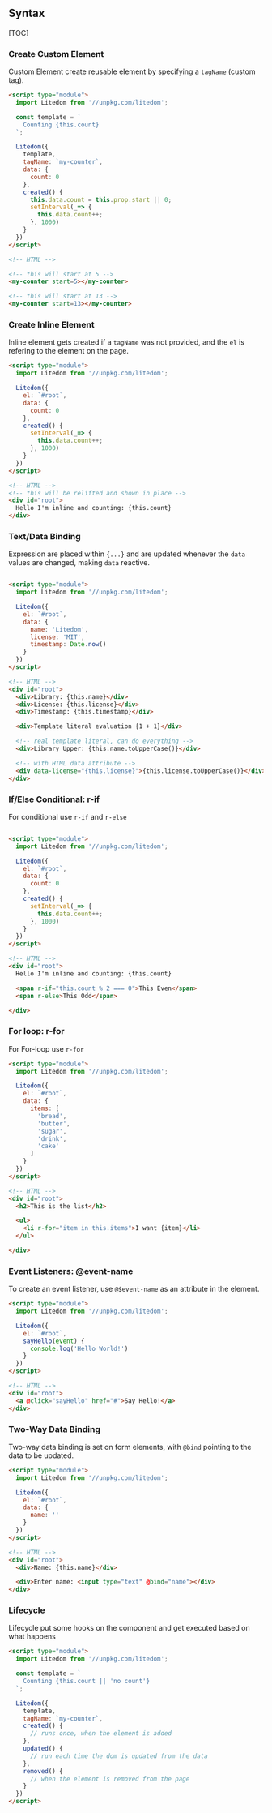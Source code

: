 
## Syntax

[TOC]

### Create Custom Element

Custom Element create reusable element by specifying a `tagName` (custom tag).


```html
<script type="module">
  import Litedom from '//unpkg.com/litedom';

  const template = `
    Counting {this.count}
  `;

  Litedom({
    template,
    tagName: `my-counter`,
    data: {
      count: 0
    },
    created() {
      this.data.count = this.prop.start || 0;
      setInterval(_=> {
        this.data.count++;
      }, 1000)
    }
  })
</script>

<!-- HTML -->

<!-- this will start at 5 -->
<my-counter start=5></my-counter>

<!-- this will start at 13 -->
<my-counter start=13></my-counter>

```


### Create Inline Element

Inline element gets created if a `tagName` was not provided, and the `el` is refering to the element on the page. 


```html
<script type="module">
  import Litedom from '//unpkg.com/litedom';

  Litedom({
    el: `#root`,
    data: {
      count: 0
    },
    created() {
      setInterval(_=> {
        this.data.count++;
      }, 1000)
    }
  })
</script>

<!-- HTML -->
<!-- this will be relifted and shown in place -->
<div id="root">
  Hello I'm inline and counting: {this.count}
</div>

```

### Text/Data Binding

Expression are placed within `{...}` and are updated whenever the `data` values are changed, making `data` reactive.

```html

<script type="module">
  import Litedom from '//unpkg.com/litedom';

  Litedom({
    el: `#root`,
    data: {
      name: 'Litedom',
      license: 'MIT',
      timestamp: Date.now()
    }
  })
</script>

<!-- HTML -->
<div id="root">
  <div>Library: {this.name}</div>
  <div>License: {this.license}</div>
  <div>Timestamp: {this.timestamp}</div>

  <div>Template literal evaluation {1 + 1}</div>

  <!-- real template literal, can do everything -->
  <div>Library Upper: {this.name.toUpperCase()}</div>

  <!-- with HTML data attribute -->
  <div data-license="{this.license}">{this.license.toUpperCase()}</div>
</div>

```




### If/Else Conditional: r-if

For conditional use `r-if` and `r-else`

```html

<script type="module">
  import Litedom from '//unpkg.com/litedom';

  Litedom({
    el: `#root`,
    data: {
      count: 0
    },
    created() {
      setInterval(_=> {
        this.data.count++;
      }, 1000)
    }
  })
</script>

<!-- HTML -->
<div id="root">
  Hello I'm inline and counting: {this.count}

  <span r-if="this.count % 2 === 0">This Even</span>
  <span r-else>This Odd</span>

</div>

```

### For loop: r-for

For For-loop use `r-for`

```html
<script type="module">
  import Litedom from '//unpkg.com/litedom';

  Litedom({
    el: `#root`,
    data: {
      items: [
        'bread',
        'butter',
        'sugar',
        'drink',
        'cake'
      ]
    }
  })
</script>

<!-- HTML -->
<div id="root">
  <h2>This is the list</h2>

  <ul>
    <li r-for="item in this.items">I want {item}</li>
  </ul>

</div>

```


### Event Listeners: @event-name

To create an event listener, use `@$event-name` as an attribute in the element. 

```html
<script type="module">
  import Litedom from '//unpkg.com/litedom';

  Litedom({
    el: `#root`,
    sayHello(event) {
      console.log('Hello World!')
    }
  })
</script>

<!-- HTML -->
<div id="root">
  <a @click="sayHello" href="#">Say Hello!</a>
</div>

```

### Two-Way Data Binding

Two-way data binding is set on form elements, with `@bind` pointing to the data to be updated. 

```html
<script type="module">
  import Litedom from '//unpkg.com/litedom';

  Litedom({
    el: `#root`,
    data: {
      name: ''
    }
  })
</script>

<!-- HTML -->
<div id="root">
  <div>Name: {this.name}</div>

  <div>Enter name: <input type="text" @bind="name"></div>
</div>

```


### Lifecycle

Lifecycle put some hooks on the component and get executed based on what happens

```html
<script type="module">
  import Litedom from '//unpkg.com/litedom';

  const template = `
    Counting {this.count || 'no count'}
  `;

  Litedom({
    template,
    tagName: `my-counter`,
    created() {
      // runs once, when the element is added
    },
    updated() {
      // run each time the dom is updated from the data
    },
    removed() {
      // when the element is removed from the page
    }
  })
</script>

```